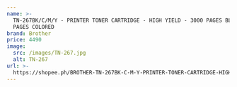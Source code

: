 ```yaml
---
name: >-
  TN-267BK/C/M/Y - PRINTER TONER CARTRIDGE - HIGH YIELD - 3000 PAGES BLK - 2600
  PAGES COLORED
brand: Brother
price: 4490
image:
  src: /images/TN-267.jpg
  alt: TN-267
url: >-
  https://shopee.ph/BROTHER-TN-267BK-C-M-Y-PRINTER-TONER-CARTRIDGE-HIGH-YIELD-3000-PAGES-BLK-2600-PAGES-COLORED-i.1027498393.17098024410?xptdk=e09c1e84-afc1-46a2-9c6f-2aa069ba5dad
---
```



